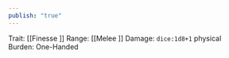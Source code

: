 ```yaml
---
publish: "true"
---
```


Trait: [[Finesse ]] 
Range: [[Melee ]] 
Damage: `dice:1d8+1` physical  
Burden: One-Handed